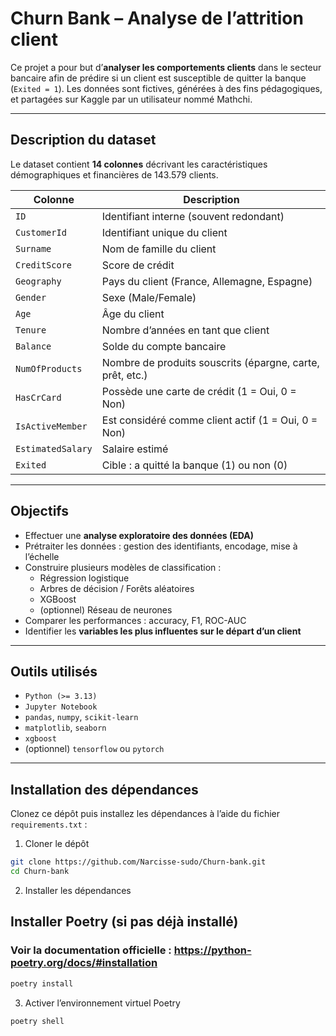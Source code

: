 #  Churn Bank – Analyse de l’attrition client

Ce projet a pour but d’**analyser les comportements clients** dans le secteur bancaire afin de prédire si un client est susceptible de quitter la banque (`Exited = 1`). Les données sont fictives, générées à des fins pédagogiques, et partagées sur Kaggle par un utilisateur nommé Mathchi.

---

##  Description du dataset

Le dataset contient **14 colonnes** décrivant les caractéristiques démographiques et financières de 143.579 clients.

| Colonne           | Description |
|-------------------|-------------|
| `ID`              | Identifiant interne (souvent redondant) |
| `CustomerId`      | Identifiant unique du client |
| `Surname`         | Nom de famille du client |
| `CreditScore`     | Score de crédit |
| `Geography`       | Pays du client (France, Allemagne, Espagne) |
| `Gender`          | Sexe (Male/Female) |
| `Age`             | Âge du client |
| `Tenure`          | Nombre d’années en tant que client |
| `Balance`         | Solde du compte bancaire |
| `NumOfProducts`   | Nombre de produits souscrits (épargne, carte, prêt, etc.) |
| `HasCrCard`       | Possède une carte de crédit (1 = Oui, 0 = Non) |
| `IsActiveMember`  | Est considéré comme client actif (1 = Oui, 0 = Non) |
| `EstimatedSalary` | Salaire estimé |
| `Exited`          | Cible : a quitté la banque (1) ou non (0) |

---

##  Objectifs

- Effectuer une **analyse exploratoire des données (EDA)**
- Prétraiter les données : gestion des identifiants, encodage, mise à l’échelle
- Construire plusieurs modèles de classification :
  - Régression logistique
  - Arbres de décision / Forêts aléatoires
  - XGBoost
  - (optionnel) Réseau de neurones
- Comparer les performances : accuracy, F1, ROC-AUC
- Identifier les **variables les plus influentes sur le départ d’un client**

---

##  Outils utilisés

- `Python (>= 3.13)`
- `Jupyter Notebook`
- `pandas`, `numpy`, `scikit-learn`
- `matplotlib`, `seaborn`
- `xgboost`
- (optionnel) `tensorflow` ou `pytorch`

---

## Installation des dépendances
Clonez ce dépôt puis installez les dépendances à l’aide du fichier `requirements.txt` :

1. Cloner le dépôt

```bash
git clone https://github.com/Narcisse-sudo/Churn-bank.git
cd Churn-bank
```

2. Installer les dépendances
## Installer Poetry (si pas déjà installé)  
### Voir la documentation officielle : https://python-poetry.org/docs/#installation

```bash
poetry install
```
3. Activer l’environnement virtuel Poetry 
```bash
poetry shell
```


